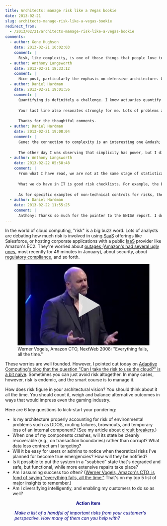 ```yaml
---
title: Architects: manage risk like a Vegas bookie
date: 2013-02-21
slug: architects-manage-risk-like-a-vegas-bookie
redirect_from:
  - /2013/02/21/architects-manage-risk-like-a-vegas-bookie
comments:
  - author: Gene Hughson
    date: 2013-02-21 10:02:03
    comment: |
      Risk, like complexity, is one of those things that people love to talk about removing.  You can safely remove unnecessary complexity/risk, however, just as there is inherent complexity, there's also inherent risk.  That which is inherent can't be removed, but must be managed.  Great post.
  - author: Anthony Langsworth
    date: 2013-02-21 18:33:12
    comment: |
      Nice post, particularly the emphasis on defensive architecture. One of the biggest challenges I have found is quantifying risks, particularly for non technical stakeholders. Humans are inherently bad judges of risk and IT is particularly difficult because it usually involves unknowns (e.g. undiscovered bugs) or third parties (e.g. outsourcers, cloud providers, hackers). I would also suggest designers and architects remember that technical solutions are not always the best solution to mitigate risk.
  - author: Daniel Hardman
    date: 2013-02-21 19:01:56
    comment: |
      Quantifying is definitely a challenge. I know actuaries quantify all kinds of insurance risks, but I'm not aware of anybody doing work to formalize risks to business continuity in a widely accepted way. I'm sure something like that exists, but now I've realized my own ignorance and have a learning project. Thanks!
      
      Your last line also resonates strongly for me. Lots of problems aren't best solved with technology &mdash; that's for sure. Providing support with a friendly human being instead of a recorded message comes to mind. Did you have any specific examples? This is the sort of statement that I'd love to be able to illustrate better when I teach people the principle.
      
      Thanks for the thoughtful comments.
  - author: Daniel Hardman
    date: 2013-02-21 19:08:04
    comment: |
      Gene: the connection to complexity is an interesting one &mdash; both because the parallel is very strong, and because risk and complexity can be mutually reinforcing. Lots of risk can lead to compensating complexity, and lots of complexity can exacerbate risk. Thanks for pointing it out; I hadn't seen that connection quite so clearly before.
      
      The other day I was observing that simplicity has power, but I didn't give any satisfying suggestions about how to manage it, and I think when I come back to the topic, I need to start with your observation: a lot of complexity is unavoidable. When that's the case, the rest of our job is to encapsulate/hide it, manage it predictably, make its cost apparent to the right people, etc.
  - author: Anthony Langsworth
    date: 2013-02-22 05:58:48
    comment: |
      From what I have read, we are not at the same stage of statistical modelling with IT that actuaries use for insurance. However, I would be very willing to be convinced otherwise. 
      
      What we do have in IT is good risk checklists. For example, the European Network and Information Security Agency (ENISA) produces a very thorough list of risks for cloud computing at "http://www.enisa.europa.eu/act/rm/files/deliverables/cloud-computing-risk-assessment".
      
      As for specific examples of non-technical controls for risks, there are things like contractual obligations and clauses in outsourcing arrangements, restrictive licensing, NDAs and background checks for developers and administrators, personnel rotation and segregation of duties. Apart from risk mitigation, there is also risk transference (e.g. insurance), avoidance (dropping a product or feature) or acceptance (deal with it when or if it happens).
  - author: Daniel Hardman
    date: 2013-02-22 11:55:25
    comment: |
      Anthony: Thanks so much for the pointer to the ENISA report. I downloaded a copy and ripped through it this morning. Great reading. I know stuff like this is out there, but I don't see it enough.
---
```

In the world of cloud computing, "risk" is a big buzz word. Lots of analysts are debating how much risk is involved in using <a class="zem_slink" title="Software as a service" href="http://en.wikipedia.org/wiki/Software_as_a_service" target="_blank" rel="wikipedia">SaaS</a> offerings like Salesforce, or hosting corporate applications with a public <a class="zem_slink" title="Cloud computing" href="http://en.wikipedia.org/wiki/Cloud_computing" target="_blank" rel="wikipedia">IaaS</a> provider like Amazon's EC2. They're worried about <a title="Amazon offline, downtime costs 5 million" href="http://www.networkworld.com/news/2013/013113-amazoncom-suffers-outage-nearly-5m-266314.html" target="_blank">outages (Amazon's had several ugly ones</a>, most recently for 49 minutes in January), about security, about <a class="zem_slink" title="Regulatory compliance" href="http://en.wikipedia.org/wiki/Regulatory_compliance" target="_blank" rel="wikipedia">regulatory compliance</a>, and so forth.

<figure>
<a href="http://vimeo.com/1386054#at=0"><img alt="Werner Vogels, Amazon CTO, NextWeb 2008: Everything fails, all the time." src="assets/vogels.jpg" /></a><figcaption>Werner Vogels, Amazon CTO, NextWeb 2008: "Everything fails, all the time."</figcaption>
</figure>

These worries are well founded. However, I pointed out today on <a title="think about cloud risk in terms of diversification" href="http://www.adaptivecomputing.com/the-cloud-isnt-risky-in-the-way-you-think/" target="_blank">Adaptive Computing's blog that the question "Can I take the risk to use the cloud?" is a bit naive</a>. Sometimes you can just avoid risk altogether. In many cases, however, risk is endemic, and the smart course is to manage it.

How does risk figure in your architectural vision? You should think about it all the time. You should count it, weigh and balance alternative outcomes in ways that would impress even the gaming industry.

Here are 6 key questions to kick-start your pondering:
<ul>
	<li>Is my architecture properly accounting for risk of environmental problems such as DDOS, routing failures, brownouts, and temporary loss of an internal component? (See my article about <a title="circuit breaker &mdash; enterprise design pattern" href="dont-forget-the-circuit-breakers.md" target="_blank">circuit breakers</a>.)</li>
	<li>When one of my components crashes, will its state be cleanly recoverable (e.g., on transaction boundaries) rather than corrupt? What data loss contract am I targeting?</li>
	<li>Will it be easy for users or admins to notice when theoretical risks I've planned for become true emergencies? How will they be notified?</li>
	<li>Is it possible to put the system in a "scabbed" state that's degraded and safe, but functional, while more extensive repairs take place?</li>
	<li>Am I assuming success too often? (<a title="Werner Vogels at NextWeb 2008: everything fails, all the time" href="http://vimeo.com/1386054#at=0" target="_blank">Werner Vogels, Amazon's CTO, is fond of saying "everything fails, all the time."</a> That's on my top 5 list of major insights to remember.)</li>
	<li>Am I diversifying intelligently, and enabling my customers to do so as well?</li>
</ul>
<p style="padding-left:30px;text-align:center;"><strong><span style="color:#000080;">Action Item</span></strong></p>
<p style="padding-left:30px;"><em><span style="color:#000080;">Make a list of a handful of important risks from your customer's perspective. How many of them can you help with?</span></em></p>
